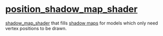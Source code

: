# [position_shadow_map_shader](position_shadow_map_shader.hpp)

[shadow_map_shader](../shadow_map_shader.md) that fills [shadow maps](../../../shadow_maps/shadow_map.md) for models which only need vertex positions to be drawn.